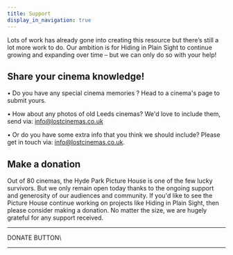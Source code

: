```yaml
---
title: Support
display_in_navigation: true
---
```

Lots of work has already gone into creating this resource but there’s still a lot more work to do. Our ambition is for Hiding in Plain Sight to continue growing and expanding over time – but we can only do so with your help!

## Share your cinema knowledge!

• Do you have any special cinema memories ? Head to a cinema's page to submit yours. 

• How about any photos of old Leeds cinemas? We'd love to include them, send via: [info@lostcinemas.co.uk](mailto:info@lostcinemas.co.uk)

• Or do you have some extra info that you think we should include? Please get in touch via: [info@lostcinemas.co.uk](mailto:info@lostcinemas.co.uk).

## Make a donation

Out of 80 cinemas, the Hyde Park Picture House is one of the few lucky survivors. But we only remain open today thanks to the ongoing support and generosity of our audiences and community. If you'd like to see the Picture House continue working on projects like Hiding in Plain Sight, then please consider making a donation. No matter the size, we are hugely grateful for any support received. 

- - -

DONATE BUTTON\

- - -